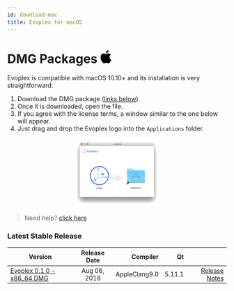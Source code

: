 ```yaml
---
id: download-mac
title: Evoplex for macOS
---
```


# DMG Packages <img src="/img/apple-logo.svg" width="25">

Evoplex is compatible with macOS 10.10+ and its installation is very straightforward:

1. Download the DMG package ([links below](#latest-stable-release)).
2. Once it is downloaded, open the file.
3. If you agree with the license terms, a window similar to the one below will appear.
4. Just drag and drop the Evoplex logo into the `Applications` folder.

<center>
<img src="/img/evoplex-dmg.png" width="40%">
</center>

> Need help? [click here](/help)

### Latest Stable Release

| Version             | Release Date  | Compiler  | Qt    |     |
| ------------------- |:-------------:| ---------:| -----:| ---:|
| [Evoplex 0.1.0 - x86_64 DMG](https://github.com/evoplex/evoplex/releases/download/0.1.0/evoplex-0.1.0.x86_64.dmg) | Aug 06, 2018    | AppleClang9.0 | 5.11.1| [Release Notes](/blog/2018/08/06/evoplex-0.1.0-released) |